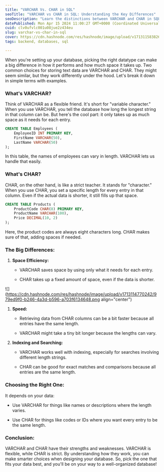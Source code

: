 ```yaml
---
title: "VARCHAR Vs. CHAR in SQL"
seoTitle: "VARCHAR vs CHAR in SQL: Understanding the Key Differences"
seoDescription: "Learn the distinctions between VARCHAR and CHAR in SQL databases. Choose between flexible VARCHAR or fixed-length CHAR for better data storage and retrieval"
datePublished: Mon Apr 15 2024 11:00:27 GMT+0000 (Coordinated Universal Time)
cuid: clv0ufvlc001u08jue2z434eu
slug: varchar-vs-char-in-sql
cover: https://cdn.hashnode.com/res/hashnode/image/upload/v1713115838265/05a1e25a-0ab3-4e01-b783-7e8bf8514d5c.jpeg
tags: backend, databases, sql

---
```


When you're setting up your database, picking the right datatype can make a big difference in how it performs and how much space it takes up. Two common choices for storing text data are VARCHAR and CHAR. They might seem similar, but they work differently under the hood. Let's break it down in simple terms with examples.

### What's VARCHAR?

Think of VARCHAR as a flexible friend. It's short for "variable character." When you use VARCHAR, you tell the database how long the longest string in that column can be. But here's the cool part: it only takes up as much space as it needs for each entry.

```sql
CREATE TABLE Employees (
    EmployeeID INT PRIMARY KEY,
    FirstName VARCHAR(50),
    LastName VARCHAR(50)
);
```

In this table, the names of employees can vary in length. VARCHAR lets us handle that easily.

### What's CHAR?

CHAR, on the other hand, is like a strict teacher. It stands for "character." When you use CHAR, you set a specific length for every entry in that column. Even if the actual data is shorter, it still fills up that space.

```sql
CREATE TABLE Products (
    ProductCode CHAR(8) PRIMARY KEY,
    ProductName VARCHAR(100),
    Price DECIMAL(10, 2)
);
```

Here, the product codes are always eight characters long. CHAR makes sure of that, adding spaces if needed.

### The Big Differences:

1. **Space Efficiency:**
    
    * VARCHAR saves space by using only what it needs for each entry.
        
    * CHAR takes up a fixed amount of space, even if the data is shorter.
        

![](https://cdn.hashnode.com/res/hashnode/image/upload/v1713114770242/979ed9f0-b246-4a3d-b596-a703f6134648.png align="center")

1. **Speed:**
    
    * Retrieving data from CHAR columns can be a bit faster because all entries have the same length.
        
    * VARCHAR might take a tiny bit longer because the lengths can vary.
        
2. **Indexing and Searching:**
    
    * VARCHAR works well with indexing, especially for searches involving different length strings.
        
    * CHAR can be good for exact matches and comparisons because all entries are the same length.
        

### Choosing the Right One:

It depends on your data:

* Use VARCHAR for things like names or descriptions where the length varies.
    
* Use CHAR for things like codes or IDs where you want every entry to be the same length.
    

### Conclusion:

VARCHAR and CHAR have their strengths and weaknesses. VARCHAR is flexible, while CHAR is strict. By understanding how they work, you can make smarter choices when designing your database. So, pick the one that fits your data best, and you'll be on your way to a well-organized database!